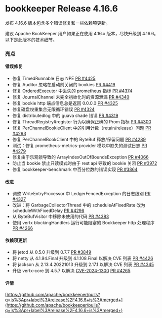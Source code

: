 # bookkeeper Release 4.16.6

发布 4.16.6 版本包含多个错误修复和一些依赖项更新。

建议 Apache BookKeeper 用户如果正在使用 4.16.x 版本，尽快升级到 4.16.6。以下是此版本的技术细节。

### 亮点

#### 错误修复

- 修复 TimedRunnable 日志 NPE [PR #4425](https://github.com/apache/bookkeeper/pull/4425)
- 修复 Auditor 忽略在启动前关闭的 bookies [PR #4419](https://github.com/apache/bookkeeper/pull/4419)
- 修复 OrderedExecutor 中丢失的 prometheus 指标 [PR #4374](https://github.com/apache/bookkeeper/pull/4374)
- 修复 JournalChannel 未完全初始化时的资源泄漏 [PR #4340](https://github.com/apache/bookkeeper/pull/4340)
- 修复 bookie http 端点信息总是返回 0.0.0.0 [PR #4325](https://github.com/apache/bookkeeper/pull/4325)
- 修复磁盘权重集合无限循环错误 [PR #4324](https://github.com/apache/bookkeeper/pull/4324)
- 修复 distributedlog 中的 guava shade 错误 [PR #4319](https://github.com/apache/bookkeeper/pull/4319)
- 修复 ThreadRegistry#register 行为以确保正确的 Prom 指标 [PR #4300](https://github.com/apache/bookkeeper/pull/4300)
- 修复 PerChannelBookieClient 中的引用计数（retain/release）问题 [PR #4293](https://github.com/apache/bookkeeper/pull/4293)
- 修复 PerChannelBookClient 中的 ByteBuf 释放/保留问题 [PR #4289](https://github.com/apache/bookkeeper/pull/4289)
- 测试：修复 prometheus-metrics-provider 模块中缺失的测试日志 [PR #4279](https://github.com/apache/bookkeeper/pull/4279)
- 修复由于乐观锁导致的 ArrayIndexOutOfBoundsException [PR #4066](https://github.com/apache/bookkeeper/pull/4066)
- 防止当 bookie 禁止只读模式时由于 rest api 导致的 bookie 关闭 [PR #3972](https://github.com/apache/bookkeeper/pull/3972)
- 修复 bookkeeper-benchmark 中百分位数的错误实现 [PR #3864](https://github.com/apache/bookkeeper/pull/3864)

#### 改进

- 调整 WriteEntryProcessor 中 LedgerFencedException 的日志级别 [PR #4327](https://github.com/apache/bookkeeper/pull/4327)
- 改进：将 GarbageCollectorThread 中的 scheduleAtFixedRate 改为 scheduleWithFixedDelay [PR #4296](https://github.com/apache/bookkeeper/pull/4296)
- 从 ByteBufVisitor 中移除未使用的代码 [PR #4383](https://github.com/apache/bookkeeper/pull/4383)
- 使用 vertx blockingHandlers 运行可能阻塞的 Bookkeeper http 处理程序 [PR #4266](https://github.com/apache/bookkeeper/pull/4266)

#### 依赖项更新

- 将 jetcd 从 0.5.0 升级到 0.7.7 [PR #3849](https://github.com/apache/bookkeeper/pull/3849)
- 将 netty 从 4.1.94.Final 升级到 4.1.108.Final 以解决 CVE 列表 [PR #4426](https://github.com/apache/bookkeeper/pull/4426)
- 将 jackson 从 2.13.4.20221013 升级到 2.17.1 以解决 CVE 列表 [PR #4345](https://github.com/apache/bookkeeper/pull/4345)
- 升级 vertx-core 到 4.5.7 以解决 [CVE-2024-1300](https://github.com/advisories/GHSA-9ph3-v2vh-3qx7) [PR #4265](https://github.com/apache/bookkeeper/pull/4265)

#### 详情

[https://github.com/apache/bookkeeper/pulls?q=is%3Apr+label%3Arelease%2F4.16.6+is%3Amerged+](https://github.com/apache/bookkeeper/pulls?q=is%3Apr+label%3Arelease%2F4.16.6+is%3Amerged+)
```